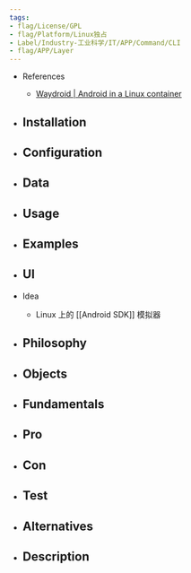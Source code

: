 ```yaml
---
tags:
- flag/License/GPL
- flag/Platform/Linux独占
- Label/Industry-工业科学/IT/APP/Command/CLI
- flag/APP/Layer
---
```


- References
    - [Waydroid | Android in a Linux container](https://waydro.id/)

- Installation
    - 

- Configuration
    - 

- Data
    - 

- Usage
    - 

- Examples
    - 

- UI
    - 

- Idea
    - Linux 上的 [[Android SDK]] 模拟器

- Philosophy
    - 

- Objects
    - 

- Fundamentals
    - 

- Pro
    - 

- Con
    - 

- Test
    - 

- Alternatives
    - 

- Description
    - 

